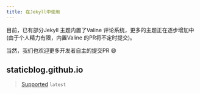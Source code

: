 ```yaml
---
title: 在Jekyll中使用
---
```


目前，已有部分Jekyll 主题内置了Valine 评论系统，更多的主题正在逐步增加中(由于个人精力有限，内置Valine 的PR将不定时提交)。

当然，我们也欢迎更多开发者自主的提交PR 😄

## staticblog.github.io
> [Supported](https://github.com/staticblog/staticblog.github.io/pull/39) `latest`